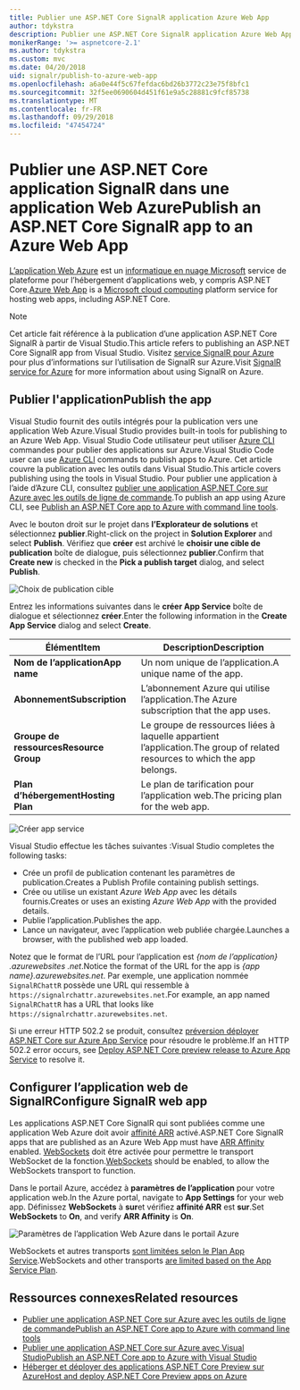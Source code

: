 ```yaml
---
title: Publier une ASP.NET Core SignalR application Azure Web App
author: tdykstra
description: Publier une ASP.NET Core SignalR application Azure Web App
monikerRange: '>= aspnetcore-2.1'
ms.author: tdykstra
ms.custom: mvc
ms.date: 04/20/2018
uid: signalr/publish-to-azure-web-app
ms.openlocfilehash: a6a0e44f5c67fefdac6bd26b3772c23e75f8bfc1
ms.sourcegitcommit: 32f5ee0690604d451f61e9a5c28881c9fcf85738
ms.translationtype: MT
ms.contentlocale: fr-FR
ms.lasthandoff: 09/29/2018
ms.locfileid: "47454724"
---
```

# <a name="publish-an-aspnet-core-signalr-app-to-an-azure-web-app"></a><span data-ttu-id="3f59e-103">Publier une ASP.NET Core application SignalR dans une application Web Azure</span><span class="sxs-lookup"><span data-stu-id="3f59e-103">Publish an ASP.NET Core SignalR app to an Azure Web App</span></span>

<span data-ttu-id="3f59e-104">[L’application Web Azure](/azure/app-service/app-service-web-overview) est un [informatique en nuage Microsoft](https://azure.microsoft.com/) service de plateforme pour l’hébergement d’applications web, y compris ASP.NET Core.</span><span class="sxs-lookup"><span data-stu-id="3f59e-104">[Azure Web App](/azure/app-service/app-service-web-overview) is a [Microsoft cloud computing](https://azure.microsoft.com/) platform service for hosting web apps, including ASP.NET Core.</span></span>

> [!NOTE]
> <span data-ttu-id="3f59e-105">Cet article fait référence à la publication d’une application ASP.NET Core SignalR à partir de Visual Studio.</span><span class="sxs-lookup"><span data-stu-id="3f59e-105">This article refers to publishing an ASP.NET Core SignalR app from Visual Studio.</span></span> <span data-ttu-id="3f59e-106">Visitez [service SignalR pour Azure](https://azure.microsoft.com/en-gb/services/signalr-service?) pour plus d’informations sur l’utilisation de SignalR sur Azure.</span><span class="sxs-lookup"><span data-stu-id="3f59e-106">Visit [SignalR service for Azure](https://azure.microsoft.com/en-gb/services/signalr-service?) for more information about using SignalR on Azure.</span></span>

## <a name="publish-the-app"></a><span data-ttu-id="3f59e-107">Publier l'application</span><span class="sxs-lookup"><span data-stu-id="3f59e-107">Publish the app</span></span>

<span data-ttu-id="3f59e-108">Visual Studio fournit des outils intégrés pour la publication vers une application Web Azure.</span><span class="sxs-lookup"><span data-stu-id="3f59e-108">Visual Studio provides built-in tools for publishing to an Azure Web App.</span></span> <span data-ttu-id="3f59e-109">Visual Studio Code utilisateur peut utiliser [Azure CLI](/cli/azure) commandes pour publier des applications sur Azure.</span><span class="sxs-lookup"><span data-stu-id="3f59e-109">Visual Studio Code user can use [Azure CLI](/cli/azure) commands to publish apps to Azure.</span></span> <span data-ttu-id="3f59e-110">Cet article couvre la publication avec les outils dans Visual Studio.</span><span class="sxs-lookup"><span data-stu-id="3f59e-110">This article covers publishing using the tools in Visual Studio.</span></span> <span data-ttu-id="3f59e-111">Pour publier une application à l’aide d’Azure CLI, consultez [publier une application ASP.NET Core sur Azure avec les outils de ligne de commande](/azure/app-service/app-service-web-get-started-dotnet).</span><span class="sxs-lookup"><span data-stu-id="3f59e-111">To publish an app using Azure CLI, see [Publish an ASP.NET Core app to Azure with command line tools](/azure/app-service/app-service-web-get-started-dotnet).</span></span>

<span data-ttu-id="3f59e-112">Avec le bouton droit sur le projet dans **l’Explorateur de solutions** et sélectionnez **publier**.</span><span class="sxs-lookup"><span data-stu-id="3f59e-112">Right-click on the project in **Solution Explorer** and select **Publish**.</span></span> <span data-ttu-id="3f59e-113">Vérifiez que **créer** est archivé le **choisir une cible de publication** boîte de dialogue, puis sélectionnez **publier**.</span><span class="sxs-lookup"><span data-stu-id="3f59e-113">Confirm that **Create new** is checked in the **Pick a publish target** dialog, and select **Publish**.</span></span>

![Choix de publication cible](publish-to-azure-web-app/_static/pick-publish-target-dialog.png)

<span data-ttu-id="3f59e-115">Entrez les informations suivantes dans le **créer App Service** boîte de dialogue et sélectionnez **créer**.</span><span class="sxs-lookup"><span data-stu-id="3f59e-115">Enter the following information in the **Create App Service** dialog and select **Create**.</span></span>

| <span data-ttu-id="3f59e-116">Élément</span><span class="sxs-lookup"><span data-stu-id="3f59e-116">Item</span></span> | <span data-ttu-id="3f59e-117">Description</span><span class="sxs-lookup"><span data-stu-id="3f59e-117">Description</span></span> |
| ---- | ----------- |
| <span data-ttu-id="3f59e-118">**Nom de l’application**</span><span class="sxs-lookup"><span data-stu-id="3f59e-118">**App name**</span></span> | <span data-ttu-id="3f59e-119">Un nom unique de l’application.</span><span class="sxs-lookup"><span data-stu-id="3f59e-119">A unique name of the app.</span></span> |
| <span data-ttu-id="3f59e-120">**Abonnement**</span><span class="sxs-lookup"><span data-stu-id="3f59e-120">**Subscription**</span></span> | <span data-ttu-id="3f59e-121">L’abonnement Azure qui utilise l’application.</span><span class="sxs-lookup"><span data-stu-id="3f59e-121">The Azure subscription that the app uses.</span></span> |
| <span data-ttu-id="3f59e-122">**Groupe de ressources**</span><span class="sxs-lookup"><span data-stu-id="3f59e-122">**Resource Group**</span></span> | <span data-ttu-id="3f59e-123">Le groupe de ressources liées à laquelle appartient l’application.</span><span class="sxs-lookup"><span data-stu-id="3f59e-123">The group of related resources to which the app belongs.</span></span>  |
| <span data-ttu-id="3f59e-124">**Plan d’hébergement**</span><span class="sxs-lookup"><span data-stu-id="3f59e-124">**Hosting Plan**</span></span> | <span data-ttu-id="3f59e-125">Le plan de tarification pour l’application web.</span><span class="sxs-lookup"><span data-stu-id="3f59e-125">The pricing plan for the web app.</span></span> |

![Créer app service](publish-to-azure-web-app/_static/create-app-service-dialog.png)

<span data-ttu-id="3f59e-127">Visual Studio effectue les tâches suivantes :</span><span class="sxs-lookup"><span data-stu-id="3f59e-127">Visual Studio completes the following tasks:</span></span>

* <span data-ttu-id="3f59e-128">Crée un profil de publication contenant les paramètres de publication.</span><span class="sxs-lookup"><span data-stu-id="3f59e-128">Creates a Publish Profile containing publish settings.</span></span>
* <span data-ttu-id="3f59e-129">Crée ou utilise un existant *Azure Web App* avec les détails fournis.</span><span class="sxs-lookup"><span data-stu-id="3f59e-129">Creates or uses an existing *Azure Web App* with the provided details.</span></span>
* <span data-ttu-id="3f59e-130">Publie l’application.</span><span class="sxs-lookup"><span data-stu-id="3f59e-130">Publishes the app.</span></span>
* <span data-ttu-id="3f59e-131">Lance un navigateur, avec l’application web publiée chargée.</span><span class="sxs-lookup"><span data-stu-id="3f59e-131">Launches a browser, with the published web app loaded.</span></span>

<span data-ttu-id="3f59e-132">Notez que le format de l’URL pour l’application est *{nom de l’application} .azurewebsites .net*.</span><span class="sxs-lookup"><span data-stu-id="3f59e-132">Notice the format of the URL for the app is *{app name}.azurewebsites.net*.</span></span> <span data-ttu-id="3f59e-133">Par exemple, une application nommée `SignalRChattR` possède une URL qui ressemble à `https://signalrchattr.azurewebsites.net`.</span><span class="sxs-lookup"><span data-stu-id="3f59e-133">For example, an app named `SignalRChattR` has a URL that looks like `https://signalrchattr.azurewebsites.net`.</span></span>

<span data-ttu-id="3f59e-134">Si une erreur HTTP 502.2 se produit, consultez [préversion déployer ASP.NET Core sur Azure App Service](xref:host-and-deploy/azure-apps/index) pour résoudre le problème.</span><span class="sxs-lookup"><span data-stu-id="3f59e-134">If an HTTP 502.2 error occurs, see [Deploy ASP.NET Core preview release to Azure App Service](xref:host-and-deploy/azure-apps/index) to resolve it.</span></span>

## <a name="configure-signalr-web-app"></a><span data-ttu-id="3f59e-135">Configurer l’application web de SignalR</span><span class="sxs-lookup"><span data-stu-id="3f59e-135">Configure SignalR web app</span></span>

<span data-ttu-id="3f59e-136">Les applications ASP.NET Core SignalR qui sont publiées comme une application Web Azure doit avoir [affinité ARR](https://en.wikipedia.org/wiki/Application_Request_Routing) activé.</span><span class="sxs-lookup"><span data-stu-id="3f59e-136">ASP.NET Core SignalR apps that are published as an Azure Web App must have [ARR Affinity](https://en.wikipedia.org/wiki/Application_Request_Routing) enabled.</span></span> <span data-ttu-id="3f59e-137">[WebSockets](xref:fundamentals/websockets) doit être activée pour permettre le transport WebSocket de la fonction.</span><span class="sxs-lookup"><span data-stu-id="3f59e-137">[WebSockets](xref:fundamentals/websockets) should be enabled, to allow the WebSockets transport to function.</span></span>

<span data-ttu-id="3f59e-138">Dans le portail Azure, accédez à **paramètres de l’application** pour votre application web.</span><span class="sxs-lookup"><span data-stu-id="3f59e-138">In the Azure portal, navigate to **App Settings** for your web app.</span></span> <span data-ttu-id="3f59e-139">Définissez **WebSockets** à **sur**et vérifiez **affinité ARR** est **sur**.</span><span class="sxs-lookup"><span data-stu-id="3f59e-139">Set **WebSockets** to **On**, and verify **ARR Affinity** is **On**.</span></span>

![Paramètres de l’application Web Azure dans le portail Azure](publish-to-azure-web-app/_static/azure-web-app-settings.png)

 <span data-ttu-id="3f59e-141">WebSockets et autres transports [sont limitées selon le Plan App Service](/azure/azure-subscription-service-limits#app-service-limits).</span><span class="sxs-lookup"><span data-stu-id="3f59e-141">WebSockets and other transports [are limited based on the App Service Plan](/azure/azure-subscription-service-limits#app-service-limits).</span></span>

## <a name="related-resources"></a><span data-ttu-id="3f59e-142">Ressources connexes</span><span class="sxs-lookup"><span data-stu-id="3f59e-142">Related resources</span></span>

* [<span data-ttu-id="3f59e-143">Publier une application ASP.NET Core sur Azure avec les outils de ligne de commande</span><span class="sxs-lookup"><span data-stu-id="3f59e-143">Publish an ASP.NET Core app to Azure with command line tools</span></span>](/azure/app-service/app-service-web-get-started-dotnet)
* [<span data-ttu-id="3f59e-144">Publier une application ASP.NET Core sur Azure avec Visual Studio</span><span class="sxs-lookup"><span data-stu-id="3f59e-144">Publish an ASP.NET Core app to Azure with Visual Studio</span></span>](xref:tutorials/publish-to-azure-webapp-using-vs)
* [<span data-ttu-id="3f59e-145">Héberger et déployer des applications ASP.NET Core Preview sur Azure</span><span class="sxs-lookup"><span data-stu-id="3f59e-145">Host and deploy ASP.NET Core Preview apps on Azure</span></span>](xref:host-and-deploy/azure-apps/index#deploy-aspnet-core-preview-release-to-azure-app-service)
